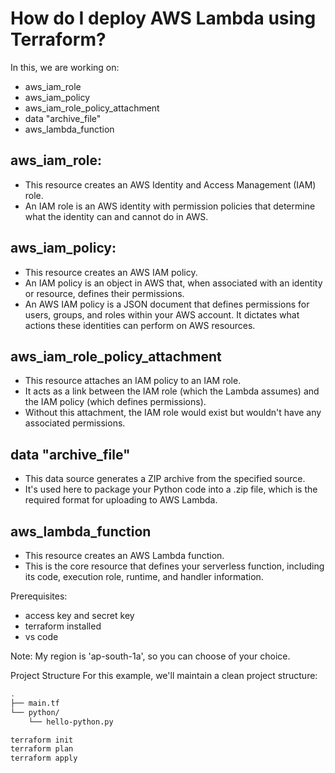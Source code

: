 # How do I deploy AWS Lambda using Terraform?

In this, we are working on:
- aws_iam_role
- aws_iam_policy
- aws_iam_role_policy_attachment
- data "archive_file" 
- aws_lambda_function


## aws_iam_role: 
- This resource creates an AWS Identity and Access Management (IAM) role.
- An IAM role is an AWS identity with permission policies that determine what the identity can and cannot do in AWS.

## aws_iam_policy:
- This resource creates an AWS IAM policy.
- An IAM policy is an object in AWS that, when associated with an identity or resource, defines their permissions.
- An AWS IAM policy is a JSON document that defines permissions for users, groups, and roles within your AWS account. It dictates what actions these identities can perform on AWS resources.

## aws_iam_role_policy_attachment
- This resource attaches an IAM policy to an IAM role.
- It acts as a link between the IAM role (which the Lambda assumes) and the IAM policy (which defines permissions).
- Without this attachment, the IAM role would exist but wouldn't have any associated permissions.

## data "archive_file"
- This data source generates a ZIP archive from the specified source. 
- It's used here to package your Python code into a .zip file, which is the required format for uploading to AWS Lambda. 

## aws_lambda_function
- This resource creates an AWS Lambda function. 
- This is the core resource that defines your serverless function, including its code, execution role, runtime, and handler information.





Prerequisites:

- access key and secret key
- terraform installed
- vs code

Note: My region is 'ap-south-1a', so you can choose of your choice.


Project Structure
For this example, we'll maintain a clean project structure:
```bash
.
├── main.tf
└── python/
    └── hello-python.py
```


```bash
terraform init
terraform plan
terraform apply
```
